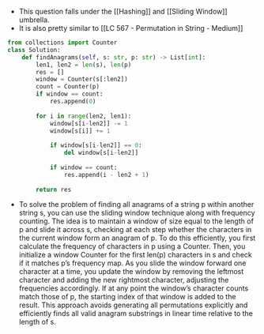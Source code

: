 - This question falls under the [[Hashing]] and [[Sliding Window]] umbrella. 
- It is also pretty similar to [[LC 567 - Permutation in String - Medium]]

```python 
from collections import Counter
class Solution:
	def findAnagrams(self, s: str, p: str) -> List[int]:
		len1, len2 = len(s), len(p)
		res = []
		window = Counter(s[:len2])
		count = Counter(p)
		if window == count:
			res.append(0)
		
		for i in range(len2, len1):
			window[s[i-len2]] -= 1
			window[s[i]] += 1
			
			if window[s[i-len2]] == 0:
				del window[s[i-len2]]
			
			if window == count:
				res.append(i - len2 + 1)
		
		return res
```

- To solve the problem of finding all anagrams of a string p within another string s, you can use the sliding window technique along with frequency counting. The idea is to maintain a window of size equal to the length of p and slide it across s, checking at each step whether the characters in the current window form an anagram of p. To do this efficiently, you first calculate the frequency of characters in p using a Counter. Then, you initialize a window Counter for the first len(p) characters in s and check if it matches p’s frequency map. As you slide the window forward one character at a time, you update the window by removing the leftmost character and adding the new rightmost character, adjusting the frequencies accordingly. If at any point the window’s character counts match those of p, the starting index of that window is added to the result. This approach avoids generating all permutations explicitly and efficiently finds all valid anagram substrings in linear time relative to the length of s.